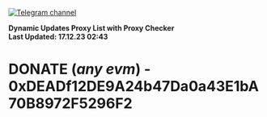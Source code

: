 [![Telegram channel](https://img.shields.io/endpoint?url=https://runkit.io/damiankrawczyk/telegram-badge/branches/master?url=https://t.me/n4z4v0d)](https://t.me/n4z4v0d) 

**Dynamic Updates Proxy List with Proxy Checker**  
**Last Updated: 17.12.23 02:43**

# DONATE (_any evm_) - 0xDEADf12DE9A24b47Da0a43E1bA70B8972F5296F2
